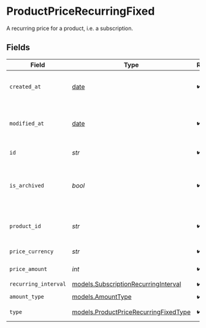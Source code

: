 # ProductPriceRecurringFixed

A recurring price for a product, i.e. a subscription.


## Fields

| Field                                                                                | Type                                                                                 | Required                                                                             | Description                                                                          |
| ------------------------------------------------------------------------------------ | ------------------------------------------------------------------------------------ | ------------------------------------------------------------------------------------ | ------------------------------------------------------------------------------------ |
| `created_at`                                                                         | [date](https://docs.python.org/3/library/datetime.html#date-objects)                 | :heavy_check_mark:                                                                   | Creation timestamp of the object.                                                    |
| `modified_at`                                                                        | [date](https://docs.python.org/3/library/datetime.html#date-objects)                 | :heavy_check_mark:                                                                   | Last modification timestamp of the object.                                           |
| `id`                                                                                 | *str*                                                                                | :heavy_check_mark:                                                                   | The ID of the price.                                                                 |
| `is_archived`                                                                        | *bool*                                                                               | :heavy_check_mark:                                                                   | Whether the price is archived and no longer available.                               |
| `product_id`                                                                         | *str*                                                                                | :heavy_check_mark:                                                                   | The ID of the product owning the price.                                              |
| `price_currency`                                                                     | *str*                                                                                | :heavy_check_mark:                                                                   | The currency.                                                                        |
| `price_amount`                                                                       | *int*                                                                                | :heavy_check_mark:                                                                   | The price in cents.                                                                  |
| `recurring_interval`                                                                 | [models.SubscriptionRecurringInterval](../models/subscriptionrecurringinterval.md)   | :heavy_check_mark:                                                                   | N/A                                                                                  |
| `amount_type`                                                                        | [models.AmountType](../models/amounttype.md)                                         | :heavy_check_mark:                                                                   | N/A                                                                                  |
| `type`                                                                               | [models.ProductPriceRecurringFixedType](../models/productpricerecurringfixedtype.md) | :heavy_check_mark:                                                                   | The type of the price.                                                               |